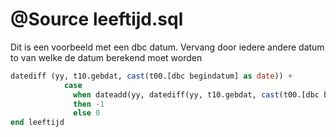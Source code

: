 # @Source leeftijd.sql

Dit is een voorbeeld met een dbc datum. Vervang door iedere andere datum to van welke de datum berekend moet worden

```sql
datediff (yy, t10.gebdat, cast(t00.[dbc begindatum] as date)) +
			case 
              when dateadd(yy, datediff(yy, t10.gebdat, cast(t00.[dbc begindatum] as date)),  t10.gebdat) > cast (t00.[dbc begindatum] as date)
			  then -1
			  else 0
end leeftijd
```